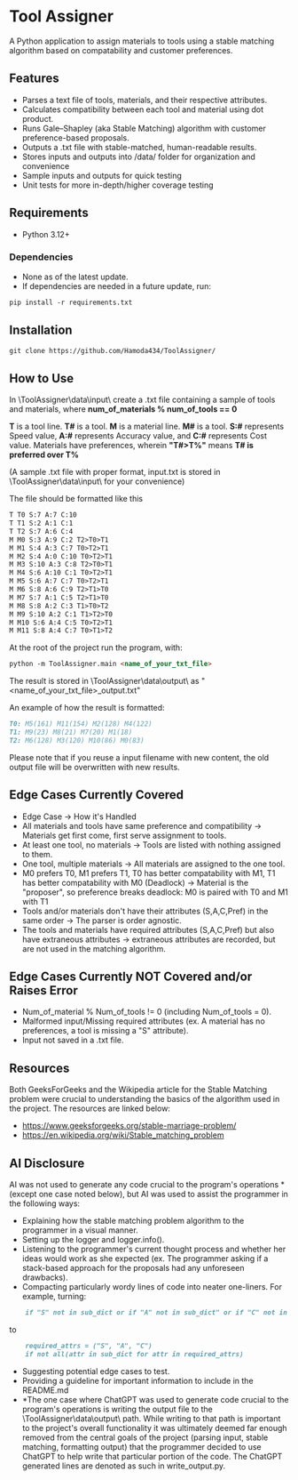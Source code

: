 # Tool Assigner
A Python application to assign materials to tools using a stable matching algorithm based on compatability and customer preferences.

## Features
- Parses a text file of tools, materials, and their respective attributes.
- Calculates compatibility between each tool and material using dot product.
- Runs Gale–Shapley (aka Stable Matching) algorithm with customer preference-based proposals.
- Outputs a .txt file with stable-matched, human-readable results. 
- Stores inputs and outputs into /data/ folder for organization and convenience
- Sample inputs and outputs for quick testing
- Unit tests for more in-depth/higher coverage testing

## Requirements
- Python 3.12+
### Dependencies
- None as of the latest update.
- If dependencies are needed in a future update, run:
```markdown
pip install -r requirements.txt
```

## Installation
```markdown
git clone https://github.com/Hamoda434/ToolAssigner/
```

## How to Use 
In \ToolAssigner\data\input\ create a .txt file containing a sample of tools and materials, where **num_of_materials % num_of_tools == 0**

**T** is a tool line. **T#** is a tool. **M** is a material line. **M#** is a tool.
**S:#** represents Speed value, **A:#** represents Accuracy value, and **C:#** represents Cost value.
Materials have preferences, wherein **"T#>T%"** means **T# is preferred over T%**

(A sample .txt file with proper format, input.txt is stored in \ToolAssigner\data\input\ for your convenience)

The file should be formatted like this
```markdown
T T0 S:7 A:7 C:10 
T T1 S:2 A:1 C:1 
T T2 S:7 A:6 C:4 
M M0 S:3 A:9 C:2 T2>T0>T1 
M M1 S:4 A:3 C:7 T0>T2>T1 
M M2 S:4 A:0 C:10 T0>T2>T1 
M M3 S:10 A:3 C:8 T2>T0>T1 
M M4 S:6 A:10 C:1 T0>T2>T1 
M M5 S:6 A:7 C:7 T0>T2>T1 
M M6 S:8 A:6 C:9 T2>T1>T0 
M M7 S:7 A:1 C:5 T2>T1>T0 
M M8 S:8 A:2 C:3 T1>T0>T2 
M M9 S:10 A:2 C:1 T1>T2>T0 
M M10 S:6 A:4 C:5 T0>T2>T1 
M M11 S:8 A:4 C:7 T0>T1>T2
```
At the root of the project run the program, with:
```markdown
python -m ToolAssigner.main <name_of_your_txt_file>
```

The result is stored in \ToolAssigner\data\output\ as "<name_of_your_txt_file>_output.txt" 

An example of how the result is formatted:
```markdown
T0: M5(161) M11(154) M2(128) M4(122) 
T1: M9(23) M8(21) M7(20) M1(18) 
T2: M6(128) M3(120) M10(86) M0(83) 
```

Please note that if you reuse a input filename with new content, the old output file will be overwritten with new results.

## Edge Cases Currently Covered

- Edge Case -> How it's Handled
- All materials and tools have same preference and compatibility -> Materials get first come, first serve assignment to tools.
- At least one tool, no materials -> Tools are listed with nothing assigned to them.
- One tool, multiple materials -> All materials are assigned to the one tool.
- M0 prefers T0, M1 prefers T1, T0 has better compatability with M1, T1 has better compatability with M0 (Deadlock) -> Material is the "proposer", so preference breaks deadlock: M0 is paired with T0 and M1 with T1
- Tools and/or materials don't have their attributes (S,A,C,Pref) in the same order -> The parser is order agnostic.
- The tools and materials have required attributes (S,A,C,Pref) but also have extraneous attributes -> extraneous attributes are recorded, but are not used in the matching algorithm.

## Edge Cases Currently NOT Covered and/or Raises Error
- Num_of_material % Num_of_tools != 0 (including Num_of_tools = 0).
- Malformed input/Missing required attributes (ex. A material has no preferences, a tool is missing a "S" attribute).
- Input not saved in a .txt file. 

## Resources 
Both GeeksForGeeks and the Wikipedia article for the Stable Matching problem were crucial to understanding the basics of the algorithm used in the project. The resources are linked below:
- https://www.geeksforgeeks.org/stable-marriage-problem/
- https://en.wikipedia.org/wiki/Stable_matching_problem

 ## AI Disclosure
AI was not used to generate any code crucial to the program's operations *(except one case noted below), but AI was used to assist the programmer in the following ways:

- Explaining how the stable matching problem algorithm to the programmer in a visual manner.
- Setting up the logger and logger.info(). 
- Listening to the programmer's current thought process and whether her ideas would work as she expected (ex. The programmer asking if a stack-based approach for the proposals had any unforeseen drawbacks).
- Compacting particularly wordy lines of code into neater one-liners. For example, turning:
```markdown 
    if "S" not in sub_dict or if "A" not in sub_dict" or if "C" not in sub_dict
```
to 
```markdown
    required_attrs = ("S", "A", "C")   
    if not all(attr in sub_dict for attr in required_attrs)
```
- Suggesting potential edge cases to test.
- Providing a guideline for important information to include in the README.md
- *The one case where ChatGPT was used to generate code crucial to the program's operations is writing the output file to the \ToolAssigner\data\output\ path. While writing to that path is important to the project's overall functionality it was ultimately deemed far enough removed from the central goals of the project (parsing input, stable matching, formatting output) that the programmer decided to use ChatGPT to help write that particular portion of the code. The ChatGPT generated lines are denoted as such in write_output.py.